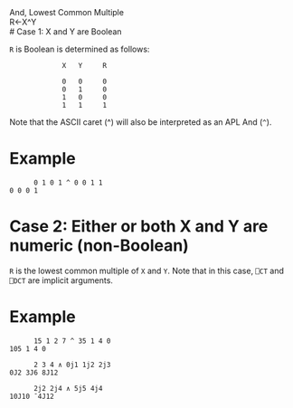 <div class="heading">
  <div class="name">And, Lowest Common Multiple</div>
  <div class="command">R←X^Y</div>
</div>
# Case 1: X and Y are Boolean

`R` is Boolean is determined as follows:
```apl
             X   Y     R
      
             0   0     0
             0   1     0
             1   0     0
             1   1     1
```

Note that the ASCII caret (^) will also be interpreted as an APL And (`^`).

# Example
```apl
      0 1 0 1 ^ 0 0 1 1
0 0 0 1
```

# Case 2: Either or both X and Y are numeric (non-Boolean)

`R` is the lowest common multiple of `X` and `Y`. Note that in this case, `⎕CT` and `⎕DCT` are implicit arguments.

# Example
```apl
      15 1 2 7 ^ 35 1 4 0
105 1 4 0
 
      2 3 4 ∧ 0j1 1j2 2j3
0J2 3J6 8J12
 
      2j2 2j4 ∧ 5j5 4j4
10J10 ¯4J12
```

